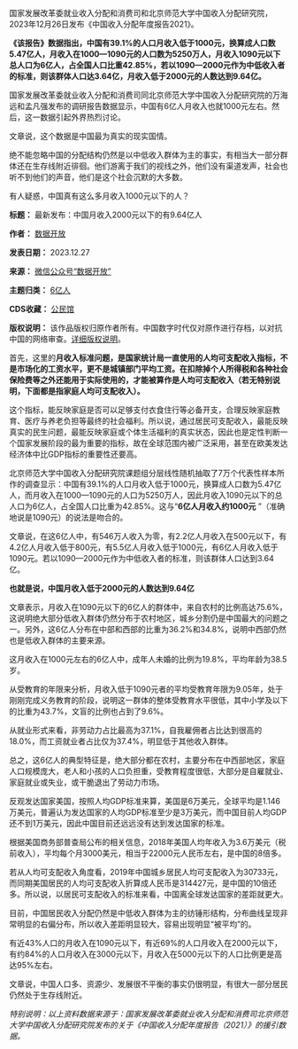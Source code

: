 国家发展改革委就业收入分配和消费司和北京师范大学中国收入分配研究院，2023年12月26日发布《中国收入分配年度报告2021》。


**《该报告》数据指出，中国有39.1%的人口月收入低于1000元，换算成人口数5.47亿人，月收入在1000—1090元的人口数为5250万人，月收入1090元以下总人口为6亿人，占全国人口比重42.85%，若以1090—2000元作为中低收入者的标准，则该群体人口达3.64亿，月收入低于2000元的人数达到9.64亿。** 


国家发展改革委就业收入分配和消费司同北京师范大学中国收入分配研究院的万海远和孟凡强发布的调研报告数据显示，中国有6亿人月收入也就1000元左右。然后，这一数据引起外界热烈讨论。


文章说，这个数据是中国最为真实的现实国情。


绝不能忽略中国的分配结构仍然是以中低收入群体为主的事实，有相当大一部分群体还在生存线附近徘徊。他们游离于我们的视线之外，他们没有渠道发声，社会也听不到他们的声音，他们是这个社会沉默的大多数。


有人疑惑，中国真有这么多月收入1000元以下的人？




**标题：** 最新发布：中国月收入2000元以下的有9.64亿人  

**作者：** [数据开放](https://chinadigitaltimes.net/space/数据开放)  

**发表日期：** 2023.12.27  

**来源：** [微信公众号“数据开放”](https://mp.weixin.qq.com/s/WQFwQa3aXBKPh7I8gNbbgA)  

**主题归类：** [6亿人](https://chinadigitaltimes.net/space/6亿人)  

**CDS收藏：** [公民馆](https://chinadigitaltimes.net/space/%E5%85%AC%E6%B0%91%E9%A6%86)  

**版权说明：** 该作品版权归原作者所有。中国数字时代仅对原作进行存档，以对抗中国的网络审查。[详细版权说明](https://chinadigitaltimes.net/chinese/copyright)。


首先，这里的**月收入标准问题，是国家统计局一直使用的人均可支配收入指标，不是市场化的工资水平，更不是城镇部门平均工资。在扣除掉个人所得税和各种社会保险费等之外还能用于实际使用的，才能被算作是人均可支配收入（若无特别说明，下面都是指家庭人均可支配收入）。** 


这个指标，能反映家庭是否可以足够支付衣食住行等必备开支，合理反映家庭教育、医疗与养老负担等最终的社会福利。所以说，通过居民可支配收入，最能反映真实的民生问题，最能反映家庭或个体生活福利的真实状态，因此也是定性判断一个国家发展阶段的最为重要的指标，故在全球范围内被广泛采用，甚至在欧美发达经济体中比GDP指标的重要性还要高。


北京师范大学中国收入分配研究院课题组分层线性随机抽取了7万个代表性样本所作的调查显示：中国有39.1%的人口月收入低于1000元，换算成人口数为5.47亿人，而月收入在1000—1090元的人口为5250万人，因此月收入1090元以下的总人口为6亿人，占全国人口比重为42.85%。这与“**6亿人月收入约1000元** ”（准确地说是1090元）的说法是吻合的。


文章说，在这6亿人中，有546万人收入为零，有2.2亿人月收入在500元以下，有4.2亿人月收入低于800元，有5.5亿人月收入低于1000元，有6亿人月收入低于1090元。若以1090—2000元作为中低收入者的标准，则该群体人口达到3.64亿。


**也就是说，中国月收入低于2000元的人数达到9.64亿** 


文章表示，月收入在1090元以下的6亿人的群体中，来自农村的比例高达75.6%，这说明绝大部分低收入群体仍然分布于农村地区，城乡分割仍是中国最大的问题之一。另外，这6亿人分布在中部和西部的比重为36.2%和34.8%，说明中西部仍然也是低收入群体的主要来源。


这月收入在1000元左右的6亿人中，成年人未婚的比例为19.8%，平均年龄为38.5岁。


从受教育的年限来分析，月收入低于1090元者的平均受教育年限为9.05年，处于刚刚完成义务教育的阶段，说明这一群体的整体受教育水平很低，其中小学及以下的比重为43.7%，文盲的比例也占到了9.6%。


从就业形式来看，非劳动力占比最高为37.1%，自我雇佣者占比达到很高的18.0%，而工资就业者占比仅为37.4%，明显低于其他收入群体。


总之，这6亿人的典型特征是，绝大部分都在农村，主要分布在中西部地区，家庭人口规模庞大，老人和小孩的人口负担重，受教育程度很低，大部分是自雇就业、家庭就业或失业，或干脆退出了劳动力市场。


反观发达国家美国，按照人均GDP标准来算，美国是6万美元，全球平均是1.146万美元，普遍认为发达国家的人均GDP标准至少是3万美元，而中国目前人均GDP还不到1万美元，因此中国目前还远远没有达到发达国家的标准。


根据美国商务部普查局公布的相关信息，2018年美国人均年收入为3.6万美元（税前收入），平均每个月3000美元，相当于22000元人民币左右，是中国的8倍多。


若从人均可支配收入角度看，2019年中国城乡居民人均可支配收入为30733元，而同期美国居民的人均可支配收入折算成人民币是314427元，是中国的10倍还多。所以说，以居民可支配收入的标准来看，中国离全球发达国家的差距就更大。


目前，中国居民收入分配仍然是中低收入群体为主的纺锤形结构，分布曲线呈现非常明显的右偏分布，所以收入差距明显较大，容易出现明显“被平均”的。


有近43%人口的月收入在1090元以下，有近69%的人口月收入在2000元以下，有约84%的人口月收入在3000元以下，月收入在5000元以下的人口比例更是高达95%左右。


文章说，中国人口多、资源少、发展很不平衡的事实仍很明显，有很大一部分居民仍然处于生存线附近。


*特别说明：以上资料数据来源于：国家发展改革委就业收入分配和消费司北京师范大学中国收入分配研究院发布的关于《中国收入分配年度报告（2021）》的援引数据。*

